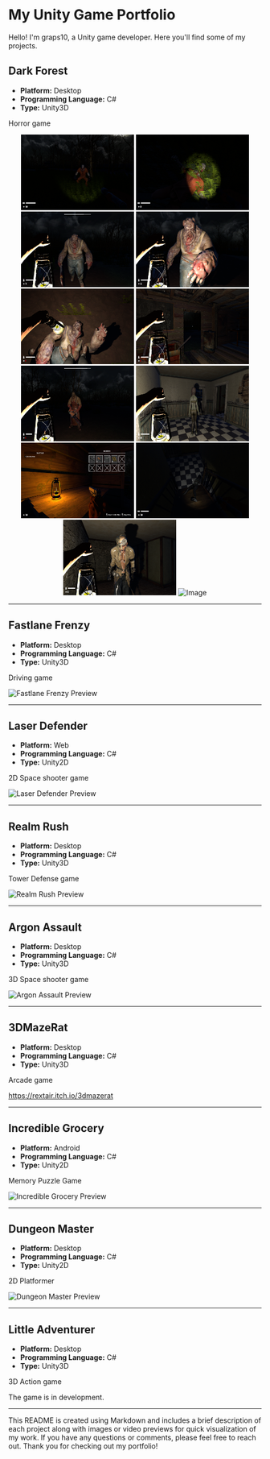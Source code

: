 # My Unity Game Portfolio

Hello! I'm graps10, a Unity game developer. Here you'll find some of my projects.

## Dark Forest
- **Platform:** Desktop
- **Programming Language:** C#
- **Type:** Unity3D

Horror game

<div align="center">
  <img src="content/imgs/Dark Forest/1.png" width="225" height="150" alt="Image">
  <img src="content/imgs/Dark Forest/2.png" width="225" height="150" alt="Image">
  <img src="content/imgs/Dark Forest/3.png" width="225" height="150" alt="Image">
  <img src="content/imgs/Dark Forest/4.png" width="225" height="150" alt="Image">
  <img src="content/imgs/Dark Forest/5.png" width="225" height="150" alt="Image">
  <img src="content/imgs/Dark Forest/6.png" width="225" height="150" alt="Image">
  <img src="content/imgs/Dark Forest/7.png" width="225" height="150" alt="Image">
  <img src="content/imgs/Dark Forest/8.png" width="225" height="150" alt="Image">
  <img src="content/imgs/Dark Forest/9.png" width="225" height="150" alt="Image">
  <img src="content/imgs/Dark Forest/10.png" width="225" height="150" alt="Image">
  <img src="content/imgs/Dark Forest/11.png" width="225" height="150" alt="Image">
  <img src="content/imgs/Dark Forest/12.png" width="225" height="150" alt="Image">
</div>

---

## Fastlane Frenzy
- **Platform:** Desktop
- **Programming Language:** C#
- **Type:** Unity3D

Driving game

![Fastlane Frenzy Preview](link_to_image_or_video)

---

## Laser Defender
- **Platform:** Web
- **Programming Language:** C#
- **Type:** Unity2D

2D Space shooter game

![Laser Defender Preview](link_to_image_or_video)

---

## Realm Rush
- **Platform:** Desktop
- **Programming Language:** C#
- **Type:** Unity3D

Tower Defense game

![Realm Rush Preview](link_to_image_or_video)

---

## Argon Assault
- **Platform:** Desktop
- **Programming Language:** C#
- **Type:** Unity3D

3D Space shooter game

![Argon Assault Preview](link_to_image_or_video)

---

## 3DMazeRat
- **Platform:** Desktop
- **Programming Language:** C#
- **Type:** Unity3D

Arcade game

https://rextair.itch.io/3dmazerat

---

## Incredible Grocery
- **Platform:** Android
- **Programming Language:** C#
- **Type:** Unity2D

Memory Puzzle Game

![Incredible Grocery Preview](link_to_image_or_video)

---

## Dungeon Master
- **Platform:** Desktop
- **Programming Language:** C#
- **Type:** Unity2D

2D Platformer

![Dungeon Master Preview](link_to_image_or_video)

---

## Little Adventurer
- **Platform:** Desktop
- **Programming Language:** C#
- **Type:** Unity3D

3D Action game

The game is in development.

---

This README is created using Markdown and includes a brief description of each project along with images or video previews for quick visualization of my work. If you have any questions or comments, please feel free to reach out. Thank you for checking out my portfolio!

